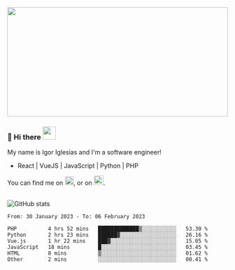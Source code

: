 <img src="https://c.tenor.com/KjVxfRrrncUAAAAd/matrix.gif" width="100%" height="250px">

### 🔭 Hi there <img src="https://raw.githubusercontent.com/MartinHeinz/MartinHeinz/master/wave.gif" width="30px">


My name is Igor Iglesias and I'm a software engineer!
<br>

<ul>
  <li> React | VueJS | JavaScript | Python | PHP </li>
</ul>
You can find me on <a href="https://twitter.com/IgorIglesias5"><img src="https://i.imgur.com/JLLlB5S.png" width="20px"></a>, or on <a href="https://www.linkedin.com/in/igor-iglesias-62478428/"><img src="https://i.imgur.com/PXyIkWx.png" width="22px"></a>.

<br>
<br>

![GitHub stats](https://github-readme-stats.vercel.app/api?username=igoiglesias&show_icons=true&count_private=true&theme=chartreuse-dark&hide_title=true)

<!--START_SECTION:waka-->

```text
From: 30 January 2023 - To: 06 February 2023

PHP          4 hrs 52 mins   █████████████▒░░░░░░░░░░░   53.30 %
Python       2 hrs 23 mins   ██████▓░░░░░░░░░░░░░░░░░░   26.16 %
Vue.js       1 hr 22 mins    ███▓░░░░░░░░░░░░░░░░░░░░░   15.05 %
JavaScript   18 mins         █░░░░░░░░░░░░░░░░░░░░░░░░   03.45 %
HTML         8 mins          ▒░░░░░░░░░░░░░░░░░░░░░░░░   01.62 %
Other        2 mins          ░░░░░░░░░░░░░░░░░░░░░░░░░   00.41 %
```

<!--END_SECTION:waka-->
